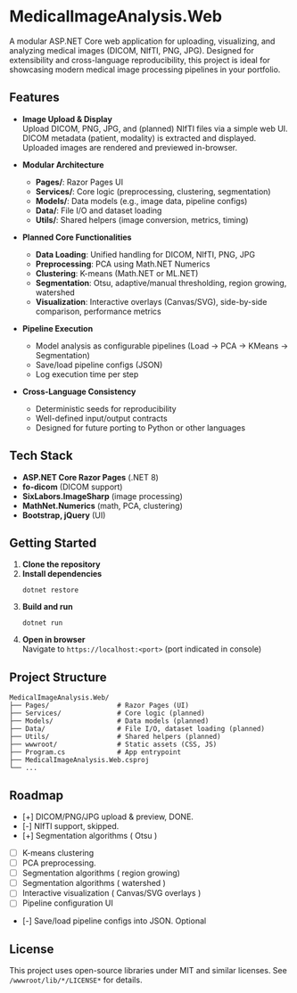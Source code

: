 # MedicalImageAnalysis.Web

A modular ASP.NET Core web application for uploading, visualizing, and analyzing medical images (DICOM, NIfTI, PNG, JPG). Designed for extensibility and cross-language reproducibility, this project is ideal for showcasing modern medical image processing pipelines in your portfolio.

## Features

- **Image Upload & Display**  
  Upload DICOM, PNG, JPG, and (planned) NIfTI files via a simple web UI.  
  DICOM metadata (patient, modality) is extracted and displayed.  
  Uploaded images are rendered and previewed in-browser.

- **Modular Architecture**  
  - **Pages/**: Razor Pages UI  
  - **Services/**: Core logic (preprocessing, clustering, segmentation)  
  - **Models/**: Data models (e.g., image data, pipeline configs)  
  - **Data/**: File I/O and dataset loading  
  - **Utils/**: Shared helpers (image conversion, metrics, timing)

- **Planned Core Functionalities**  
  - **Data Loading**: Unified handling for DICOM, NIfTI, PNG, JPG  
  - **Preprocessing**: PCA using Math.NET Numerics  
  - **Clustering**: K-means (Math.NET or ML.NET)  
  - **Segmentation**: Otsu, adaptive/manual thresholding, region growing, watershed  
  - **Visualization**: Interactive overlays (Canvas/SVG), side-by-side comparison, performance metrics

- **Pipeline Execution**  
  - Model analysis as configurable pipelines (Load → PCA → KMeans → Segmentation)  
  - Save/load pipeline configs (JSON)  
  - Log execution time per step

- **Cross-Language Consistency**  
  - Deterministic seeds for reproducibility  
  - Well-defined input/output contracts  
  - Designed for future porting to Python or other languages

## Tech Stack

- **ASP.NET Core Razor Pages** (.NET 8)
- **fo-dicom** (DICOM support)
- **SixLabors.ImageSharp** (image processing)
- **MathNet.Numerics** (math, PCA, clustering)
- **Bootstrap, jQuery** (UI)

## Getting Started

1. **Clone the repository**
2. **Install dependencies**  
   ```
   dotnet restore
   ```
3. **Build and run**  
   ```
   dotnet run
   ```
4. **Open in browser**  
   Navigate to `https://localhost:<port>` (port indicated in console)

## Project Structure

```
MedicalImageAnalysis.Web/
├── Pages/                 # Razor Pages (UI)
├── Services/              # Core logic (planned)
├── Models/                # Data models (planned)
├── Data/                  # File I/O, dataset loading (planned)
├── Utils/                 # Shared helpers (planned)
├── wwwroot/               # Static assets (CSS, JS)
├── Program.cs             # App entrypoint
├── MedicalImageAnalysis.Web.csproj
└── ...
```

## Roadmap

- [+] DICOM/PNG/JPG upload & preview, DONE.
- [-] NIfTI support, skipped.
- [+] Segmentation algorithms ( Otsu )
- [ ] K-means clustering
- [ ] PCA preprocessing.
- [ ] Segmentation algorithms ( region growing)
- [ ] Segmentation algorithms ( watershed )
- [ ] Interactive visualization ( Canvas/SVG overlays )
- [ ] Pipeline configuration UI
- [-] Save/load pipeline configs into JSON. Optional

## License

This project uses open-source libraries under MIT and similar licenses. See `/wwwroot/lib/*/LICENSE*` for details.

